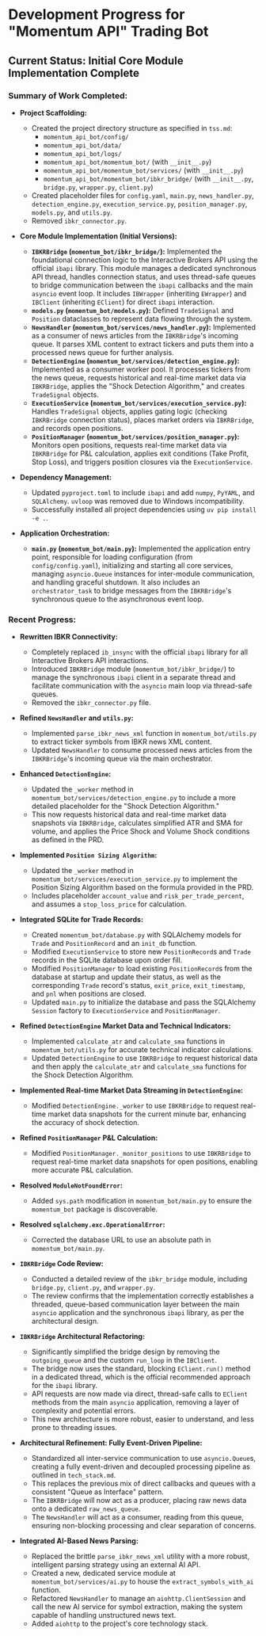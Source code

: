 # Development Progress for "Momentum API" Trading Bot

## Current Status: Initial Core Module Implementation Complete

### Summary of Work Completed:

*   **Project Scaffolding:**
    *   Created the project directory structure as specified in `tss.md`:
        *   `momentum_api_bot/config/`
        *   `momentum_api_bot/data/`
        *   `momentum_api_bot/logs/`
        *   `momentum_api_bot/momentum_bot/` (with `__init__.py`)
        *   `momentum_api_bot/momentum_bot/services/` (with `__init__.py`)
        *   `momentum_api_bot/momentum_bot/ibkr_bridge/` (with `__init__.py`, `bridge.py`, `wrapper.py`, `client.py`)
    *   Created placeholder files for `config.yaml`, `main.py`, `news_handler.py`, `detection_engine.py`, `execution_service.py`, `position_manager.py`, `models.py`, and `utils.py`.
    *   Removed `ibkr_connector.py`.

*   **Core Module Implementation (Initial Versions):**
    *   **`IBKRBridge` (`momentum_bot/ibkr_bridge/`):** Implemented the foundational connection logic to the Interactive Brokers API using the official `ibapi` library. This module manages a dedicated synchronous API thread, handles connection status, and uses thread-safe queues to bridge communication between the `ibapi` callbacks and the main `asyncio` event loop. It includes `IBWrapper` (inheriting `EWrapper`) and `IBClient` (inheriting `EClient`) for direct `ibapi` interaction.
    *   **`models.py` (`momentum_bot/models.py`):** Defined `TradeSignal` and `Position` dataclasses to represent data flowing through the system.
    *   **`NewsHandler` (`momentum_bot/services/news_handler.py`):** Implemented as a consumer of news articles from the `IBKRBridge`'s incoming queue. It parses XML content to extract tickers and puts them into a processed news queue for further analysis.
    *   **`DetectionEngine` (`momentum_bot/services/detection_engine.py`):** Implemented as a consumer worker pool. It processes tickers from the news queue, requests historical and real-time market data via `IBKRBridge`, applies the "Shock Detection Algorithm," and creates `TradeSignal` objects.
    *   **`ExecutionService` (`momentum_bot/services/execution_service.py`):** Handles `TradeSignal` objects, applies gating logic (checking `IBKRBridge` connection status), places market orders via `IBKRBridge`, and records open positions.
    *   **`PositionManager` (`momentum_bot/services/position_manager.py`):** Monitors open positions, requests real-time market data via `IBKRBridge` for P&L calculation, applies exit conditions (Take Profit, Stop Loss), and triggers position closures via the `ExecutionService`.

*   **Dependency Management:**
    *   Updated `pyproject.toml` to include `ibapi` and add `numpy`, `PyYAML`, and `SQLAlchemy`. `uvloop` was removed due to Windows incompatibility.
    *   Successfully installed all project dependencies using `uv pip install -e .`.

*   **Application Orchestration:**
    *   **`main.py` (`momentum_bot/main.py`):** Implemented the application entry point, responsible for loading configuration (from `config/config.yaml`), initializing and starting all core services, managing `asyncio.Queue` instances for inter-module communication, and handling graceful shutdown. It also includes an `orchestrator_task` to bridge messages from the `IBKRBridge`'s synchronous queue to the asynchronous event loop.

### Recent Progress:

*   **Rewritten IBKR Connectivity:**
    *   Completely replaced `ib_insync` with the official `ibapi` library for all Interactive Brokers API interactions.
    *   Introduced `IBKRBridge` module (`momentum_bot/ibkr_bridge/`) to manage the synchronous `ibapi` client in a separate thread and facilitate communication with the `asyncio` main loop via thread-safe queues.
    *   Removed the `ibkr_connector.py` file.
*   **Refined `NewsHandler` and `utils.py`:**
    *   Implemented `parse_ibkr_news_xml` function in `momentum_bot/utils.py` to extract ticker symbols from IBKR news XML content.
    *   Updated `NewsHandler` to consume processed news articles from the `IBKRBridge`'s incoming queue via the main orchestrator.
*   **Enhanced `DetectionEngine`:**
    *   Updated the `_worker` method in `momentum_bot/services/detection_engine.py` to include a more detailed placeholder for the "Shock Detection Algorithm."
    *   This now requests historical data and real-time market data snapshots via `IBKRBridge`, calculates simplified ATR and SMA for volume, and applies the Price Shock and Volume Shock conditions as defined in the PRD.
*   **Implemented `Position Sizing Algorithm`:**
    *   Updated the `_worker` method in `momentum_bot/services/execution_service.py` to implement the Position Sizing Algorithm based on the formula provided in the PRD.
    *   Includes placeholder `account_value` and `risk_per_trade_percent`, and assumes a `stop_loss_price` for calculation.
*   **Integrated SQLite for Trade Records:**
    *   Created `momentum_bot/database.py` with SQLAlchemy models for `Trade` and `PositionRecord` and an `init_db` function.
    *   Modified `ExecutionService` to store new `PositionRecord`s and `Trade` records in the SQLite database upon order fill.
    *   Modified `PositionManager` to load existing `PositionRecord`s from the database at startup and update their status, as well as the corresponding `Trade` record's status, `exit_price`, `exit_timestamp`, and `pnl` when positions are closed.
    *   Updated `main.py` to initialize the database and pass the SQLAlchemy `Session` factory to `ExecutionService` and `PositionManager`.
*   **Refined `DetectionEngine` Market Data and Technical Indicators:**
    *   Implemented `calculate_atr` and `calculate_sma` functions in `momentum_bot/utils.py` for accurate technical indicator calculations.
    *   Updated `DetectionEngine` to use `IBKRBridge` to request historical data and then apply the `calculate_atr` and `calculate_sma` functions for the Shock Detection Algorithm.
*   **Implemented Real-time Market Data Streaming in `DetectionEngine`:**
    *   Modified `DetectionEngine._worker` to use `IBKRBridge` to request real-time market data snapshots for the current minute bar, enhancing the accuracy of shock detection.
*   **Refined `PositionManager` P&L Calculation:**
    *   Modified `PositionManager._monitor_positions` to use `IBKRBridge` to request real-time market data snapshots for open positions, enabling more accurate P&L calculation.
*   **Resolved `ModuleNotFoundError`:**
    *   Added `sys.path` modification in `momentum_bot/main.py` to ensure the `momentum_bot` package is discoverable.
*   **Resolved `sqlalchemy.exc.OperationalError`:**
    *   Corrected the database URL to use an absolute path in `momentum_bot/main.py`.

*   **`IBKRBridge` Code Review:**
    *   Conducted a detailed review of the `ibkr_bridge` module, including `bridge.py`, `client.py`, and `wrapper.py`.
    *   The review confirms that the implementation correctly establishes a threaded, queue-based communication layer between the main `asyncio` application and the synchronous `ibapi` library, as per the architectural design.

*   **`IBKRBridge` Architectural Refactoring:**
    *   Significantly simplified the bridge design by removing the `outgoing_queue` and the custom `run_loop` in the `IBClient`.
    *   The bridge now uses the standard, blocking `EClient.run()` method in a dedicated thread, which is the official recommended approach for the `ibapi` library.
    *   API requests are now made via direct, thread-safe calls to `EClient` methods from the main `asyncio` application, removing a layer of complexity and potential errors.
    *   This new architecture is more robust, easier to understand, and less prone to threading issues.

*   **Architectural Refinement: Fully Event-Driven Pipeline:**
    *   Standardized all inter-service communication to use `asyncio.Queue`s, creating a fully event-driven and decoupled processing pipeline as outlined in `tech_stack.md`.
    *   This replaces the previous mix of direct callbacks and queues with a consistent "Queue as Interface" pattern.
    *   The `IBKRBridge` will now act as a producer, placing raw news data onto a dedicated `raw_news_queue`.
    *   The `NewsHandler` will act as a consumer, reading from this queue, ensuring non-blocking processing and clear separation of concerns.

*   **Integrated AI-Based News Parsing:**
    *   Replaced the brittle `parse_ibkr_news_xml` utility with a more robust, intelligent parsing strategy using an external AI API.
    *   Created a new, dedicated service module at `momentum_bot/services/ai.py` to house the `extract_symbols_with_ai` function.
    *   Refactored `NewsHandler` to manage an `aiohttp.ClientSession` and call the new AI service for symbol extraction, making the system capable of handling unstructured news text.
    *   Added `aiohttp` to the project's core technology stack.
